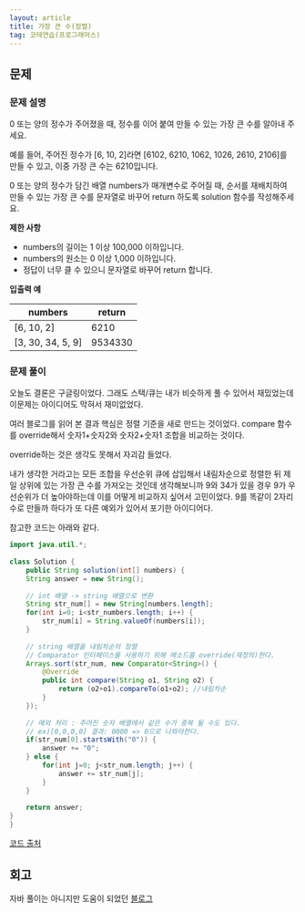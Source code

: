 ```yaml
---
layout: article
title: 가장 큰 수(정렬)
tag: 코테연습(프로그래머스)
---
```


## 문제

### 문제 설명

0 또는 양의 정수가 주어졌을 때, 정수를 이어 붙여 만들 수 있는 가장 큰 수를 알아내 주세요.

예를 들어, 주어진 정수가 [6, 10, 2]라면 [6102, 6210, 1062, 1026, 2610, 2106]를 만들 수 있고, 이중 가장 큰 수는 6210입니다.

0 또는 양의 정수가 담긴 배열 numbers가 매개변수로 주어질 때, 순서를 재배치하여 만들 수 있는 가장 큰 수를 문자열로 바꾸어 return 하도록 solution 함수를 작성해주세요.

**제한 사항**

* numbers의 길이는 1 이상 100,000 이하입니다.
* numbers의 원소는 0 이상 1,000 이하입니다.
* 정답이 너무 클 수 있으니 문자열로 바꾸어 return 합니다.

**입출력 예**

| numbers | return |
|---|---|
| [6, 10, 2] | 6210 |
| [3, 30, 34, 5, 9] | 9534330 |

### 문제 풀이
오늘도 결론은 구글링이었다. 그래도 스택/큐는 내가 비슷하게 풀 수 있어서 재밌었는데 이문제는 아이디어도 막혀서 재미없었다.

여러 블로그를 읽어 본 결과 핵심은 정렬 기준을 새로 만드는 것이었다. compare 함수를 override해서 숫자1+숫자2와 숫자2+숫자1 조합을 비교하는 것이다.

override하는 것은 생각도 못해서 자괴감 들었다.

내가 생각한 거라고는 모든 조합을 우선순위 큐에 삽입해서 내림차순으로 정렬한 뒤 제일 상위에 있는 가장 큰 수를 가져오는 것인데 생각해보니까 9와 34가 있을 경우 9가 우선순위가 더 높아야하는데 이를 어떻게 비교하지 싶어서 고민이었다. 9를 똑같이 2자리 수로 만들까 하다가 또 다른 예외가 있어서 포기한 아이디어다.

참고한 코드는 아래와 같다.
```java
import java.util.*;
 
class Solution {
    public String solution(int[] numbers) {
	String answer = new String();
    
	// int 배열 -> string 배열으로 변환
	String str_num[] = new String[numbers.length];
	for(int i=0; i<str_numbers.length; i++) {
		str_num[i] = String.valueOf(numbers[i]);
	}
	
	// string 배열을 내림차순의 정렬
    // Comparator 인터페이스를 사용하기 위해 메소드를 override(재정의)한다.
	Arrays.sort(str_num, new Comparator<String>() {
		@Override
		public int compare(String o1, String o2) {
			return (o2+o1).compareTo(o1+o2); //내림차순
		}
	});
	
	// 예외 처리 : 주어진 숫자 배열에서 같은 수가 중복 될 수도 있다.
    // ex)[0,0,0,0] 결과: 0000 => 0으로 나와야한다.
	if(str_num[0].startsWith("0")) { 
		answer += "0";
	} else {
		for(int j=0; j<str_num.length; j++) {
			answer += str_num[j];
		}
	}
	
	return answer;
}
}
```
[코드 출처](https://m.blog.naver.com/PostView.nhn?blogId=yongyos&logNo=221580402785&categoryNo=39&proxyReferer=https:%2F%2Fwww.google.com%2F)

## 회고
자바 풀이는 아니지만 도움이 되었던 [블로그](https://dailyheumsi.tistory.com/102)